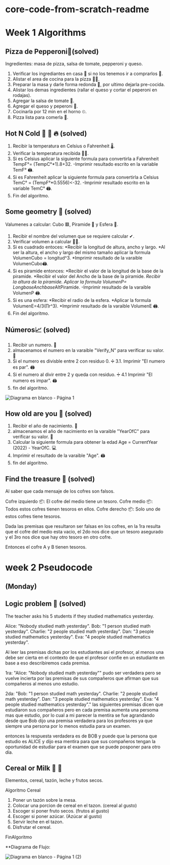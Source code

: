 # core-code-from-scratch-readme
# Week 1 Algorithms
## Pizza de Pepperoni🍕(solved)
Ingredientes: masa de pizza, salsa de tomate, pepperoni y queso.
1. Verificar los ingrediantes en casa 🔎 si no los tenemos ir a comprarlos 🛒.
2. Alistar el area de cocina para la pizza 👨‍🍳.
3. Preparar la masa y darle forma redonda 🍪, por ultimo dejarla pre-cocida.
4. Alistar los demas ingredientes (rallar el queso y cortar el peperoni en rodajas).
5. Agregar la salsa de tomate 🍅.
6. Agregar el queso y peperoni 🧀.
7. Cocinarla por 12 min en el horno ⏲.
8. Pizza lista para comerla 🍕.

## Hot N Cold 🤒 🧊 🔥 (solved)
1. Recibir la temperatura en Celsius o Fahrenheit 🌡.
2. Verificar la temperatura recibida 🙆‍♂️.
3. Si es Celsius aplicar la siguiente formula para convertirla a Fahrenheit TempF°= (TempC°*1).8+32.
-Imprimir resultado escrito en la variable TemF° 🖨.
4. Si es Fahrenheit aplicar la siguiente formula para convertirla a Celsius TemC° = (TempF°*0.5556)<-32.
-Imprimir resultado escrito en la variable TemC° 🖨.
5. Fin del algoritmo.

## Some geometry 📐 (solved)
Valumenes a calcular: Cubo 🟥, Piramide 🔺 y Esfera 🔴.
1. Recibir el nombre del volumen que se requiere calcular ✔.
2. Verificar volumen a calcular 🙆‍♂️.
3. Si es cuadrado entoces:
*Recibir la longitud de altura, ancho y largo.
*Al ser la altura, el ancho y largo del mismo tamaño aplicar la formula VolumenCubo = longitud^3.
*Imprimir resultado de la varaible VolumenCubo🖨.
4. Si es piramide entonces:
*Recibir el valor de la longitud de la base de la piramide.
*Recibir el valor del Ancho de la base de la piramide.
*Recibir la altura de la piramide.
*Aplicar la formula VolumenP= Longbase*Anchbase*AltPiramide.
-Imprimir resultado de la varaible VolumenP 🖨.
5. Si es una esfera:
*Recibir el radio de la esfera.
*Aplicar la formula VolumenE=4/3(∏r^3).
*Imprimir resultado de la varaible VolumenE 🖨.
6. Fin del algoritmo.

## Números📈 (solved)
1. Recibir un numero. 📨
2. almacenamos el numero en la varaible "Verify_N" para verificar su valor. 📂
3. Si el numero es divisble entre 2 con residuo 0. ➗
3.1. Imprimir "El numero es par". 🖨
4. Si el numero al divir entre 2 y queda con residuo. ➗
4.1 Imprimir "El numero es impar". 🖨
5. fin del algoritmo.

![Diagrama en blanco - Página 1](https://user-images.githubusercontent.com/40581398/203883013-703cd306-9f97-4c45-be66-bd824ca63792.png)

## How old are you 👴 (solved)
1. Recibir el año de nacimiento. 📅
2. almacenamos el año de nacimiento en la varaible "YearOfC" para verificar su valor. 📂
3. Calcular la siguiente formula para obtener la edad Age = CurrentYear (2022) - YearOfC. 💻
4. Imprimir el resultado de la varaible "Age". 🖨
5. fin del algoritmo.

## Find the treasure 👑 (solved)

Al saber que cada mensaje de los cofres son falsos.

Cofre izquierdo 📦: El cofre del medio tiene un tesoro.
Cofre medio 📦: Todos estos cofres tienen tesoros en ellos.
Cofre derecho 📦: Solo uno de estos cofres tiene tesoros.

Dada las premisas que resultaron ser falsas en los cofres, en la 1ra resulta que el cofre del medio esta vacio, el 2do nos dice que un tesoro asegurado y el 3ro nos dice que hay otro tesoro en otro cofre.


Entonces el cofre A y B tienen tesoros.

# week 2 Pseudocode
## (Monday)
## Logic problem 💬 (solved)
The teacher asks his 5 students if they studied mathematics yesterday.

Alice: "Nobody studied math yesterday".
Bob: "1 person studied math yesterday".
Charlie: "2 people studied math yesterday".
Dan: "3 people studied mathematics yesterday".
Eva: "4 people studied mathematics yesterday".

Al leer las premisas dichas por los estudiantes asi el profesor, al menos una debe ser cierta en el contexto de que el profesor confie en un estudiante en base a eso describiremos cada premisa.

1ra: "Alice: "Nobody studied math yesterday"" pudo ser verdadera pero se vuelve incierta por las premisas de sus compañeros que afirman que sus compañeros al menos uno estudio.

2da: "Bob: "1 person studied math yesterday".
Charlie: "2 people studied math yesterday".
Dan: "3 people studied mathematics yesterday".
Eva: "4 people studied mathematics yesterday"."
las siguientes premisas dicen que estudiaron sus compañeros pero en cada premisa aumenta una persoma mas que estudio, por lo cual a mi parecer la mentira se fue agrandando desde que Bob dijo una premisa verdadera para los profesores ya que siempre una persona por lo menos estudia para un examen.

entonces la respuesta verdadera es de BOB y puede que la persona que estudio es ALICE y dijo esa mentira para que sus compañeros tengan la oportunidad de estudiar para el examen que se puede posponer para otro día.


## Cereal or Milk 🥣 🥛

Elementos, cereal, tazón, leche y frutos secos.

Algoritmo Cereal
1. Poner un tazón sobre la mesa.
3. Colocar una porcion de cereal en el tazon. (cereal al gusto)
4. Escoger si poner fruto secos. (frutos al gusto)
5. Escoger si poner azúcar. (Azúcar al gusto)
6. Servir leche en el tazon.
7. Disfrutar el cereal.

FinAlgoritmo

**Diagrama de Flujo:

![Diagrama en blanco - Página 1 (2)](https://user-images.githubusercontent.com/40581398/204415403-71b5f4a4-a583-4d95-8411-4312196b0a76.png)

